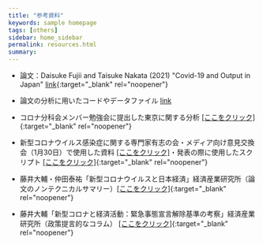 ```yaml
---
title: "参考資料"
keywords: sample homepage
tags: [others]
sidebar: home_sidebar
permalink: resources.html
summary:
---
```


- 論文：Daisuke Fujii and Taisuke Nakata (2021) "Covid-19 and Output in Japan" [link](./files/FujiiNakata_Covid19.pdf){:target="_blank" rel="noopener"}

- 論文の分析に用いたコードやデータファイル [link](./files/Covid19_Output.zip)

- コロナ分科会メンバー勉強会に提出した東京に関する分析 [[ここをクリック]](./files/Slides_緊急事態宣言解除基準_0115.pdf){:target="_blank" rel="noopener"}

- 新型コロナウイルス感染症に関する専門家有志の会・メディア向け意見交換会（1月30日）で使用した資料 [[ここをクリック]](./files/Covid19OutputJapan_20210130.pdf)・発表の際に使用したスクリプト [[ここをクリック]](./files/Covid19OutputJapan_20210130_Script.pdf){:target="_blank" rel="noopener"}

- 藤井大輔・仲田泰祐「新型コロナウイルスと日本経済」経済産業研究所（論文のノンテクニカルサマリー）[[ここをクリック]](https://www.rieti.go.jp/jp/publications/nts/21e004.html){:target="_blank" rel="noopener"}

- 藤井大輔「新型コロナと経済活動：緊急事態宣言解除基準の考察」経済産業研究所（政策提言的なコラム） [[ここをクリック]](https://www.rieti.go.jp/jp/columns/a01_0629.html){:target="_blank" rel="noopener"}
